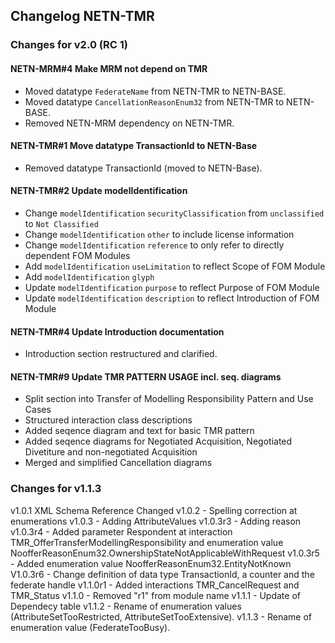 ## Changelog NETN-TMR

### Changes for v2.0 (RC 1)

#### NETN-MRM#4 Make MRM not depend on TMR
* Moved datatype `FederateName` from NETN-TMR to NETN-BASE.
* Moved datatype `CancellationReasonEnum32` from NETN-TMR to NETN-BASE.
* Removed NETN-MRM dependency on NETN-TMR.

#### NETN-TMR#1 Move datatype TransactionId to NETN-Base
* Removed datatype TransactionId (moved to NETN-Base).

#### NETN-TMR#2 Update modelIdentification
* Change `modelIdentification` `securityClassification` from `unclassified` to `Not Classified`
* Change `modelIdentification` `other` to include license information
* Change `modelIdentification` `reference` to only refer to directly dependent FOM Modules
* Add `modelIdentification` `useLimitation` to reflect Scope of FOM Module
* Add `modelIdentification` `glyph` 
* Update `modelIdentification` `purpose` to reflect Purpose of FOM Module 
* Update `modelIdentification` `description` to reflect Introduction of FOM Module


#### NETN-TMR#4 Update Introduction documentation
* Introduction section restructured and clarified.

#### NETN-TMR#9 Update TMR PATTERN USAGE incl. seq. diagrams
* Split section into Transfer of Modelling Responsibility Pattern and Use Cases
* Structured interaction class descriptions
* Added seqence diagram and text for basic TMR pattern
* Added seqence diagrams for Negotiated Acquisition, Negotiated Divetiture and non-negotiated Acquisition
* Merged and simplified Cancellation diagrams

### Changes for v1.1.3

v1.0.1 XML Schema Reference Changed
v1.0.2 - Spelling correction at enumerations
v1.0.3 - Adding AttributeValues
v1.0.3r3 - Adding reason
v1.0.3r4 - Added parameter Respondent at interaction TMR_OfferTransferModellingResponsibility and enumeration value NoofferReasonEnum32.OwnershipStateNotApplicableWithRequest
v1.0.3r5 - Added enumeration value NoofferReasonEnum32.EntityNotKnown
V1.0.3r6 - Change definition of data type TransactionId, a counter and the federate handle
v1.1.0r1 - Added interactions TMR_CancelRequest and TMR_Status
v1.1.0 - Removed "r1" from module name
v1.1.1 - Update of Dependecy table
v1.1.2 - Rename of enumeration values (AttributeSetTooRestricted, AttributeSetTooExtensive).
v1.1.3 - Rename of enumeration value (FederateTooBusy).